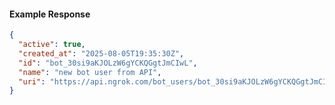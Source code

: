 <!-- Code generated for API Clients. DO NOT EDIT. -->

#### Example Response

```json
{
  "active": true,
  "created_at": "2025-08-05T19:35:30Z",
  "id": "bot_30si9aKJOLzW6gYCKQGgtJmCIwL",
  "name": "new bot user from API",
  "uri": "https://api.ngrok.com/bot_users/bot_30si9aKJOLzW6gYCKQGgtJmCIwL"
}
```
